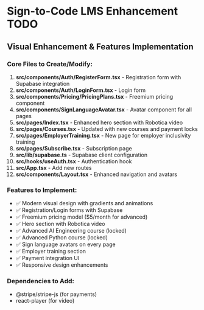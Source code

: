 # Sign-to-Code LMS Enhancement TODO

## Visual Enhancement & Features Implementation

### Core Files to Create/Modify:
1. **src/components/Auth/RegisterForm.tsx** - Registration form with Supabase integration
2. **src/components/Auth/LoginForm.tsx** - Login form 
3. **src/components/Pricing/PricingPlans.tsx** - Freemium pricing component
4. **src/components/SignLanguageAvatar.tsx** - Avatar component for all pages
5. **src/pages/Index.tsx** - Enhanced hero section with Robotica video
6. **src/pages/Courses.tsx** - Updated with new courses and payment locks
7. **src/pages/EmployerTraining.tsx** - New page for employer inclusivity training
8. **src/pages/Subscribe.tsx** - Subscription page
9. **src/lib/supabase.ts** - Supabase client configuration
10. **src/hooks/useAuth.tsx** - Authentication hook
11. **src/App.tsx** - Add new routes
12. **src/components/Layout.tsx** - Enhanced navigation and avatars

### Features to Implement:
- ✅ Modern visual design with gradients and animations
- ✅ Registration/Login forms with Supabase
- ✅ Freemium pricing model ($5/month for advanced)
- ✅ Hero section with Robotica video
- ✅ Advanced AI Engineering course (locked)
- ✅ Advanced Python course (locked)
- ✅ Sign language avatars on every page
- ✅ Employer training section
- ✅ Payment integration UI
- ✅ Responsive design enhancements

### Dependencies to Add:
- @stripe/stripe-js (for payments)
- react-player (for video)
